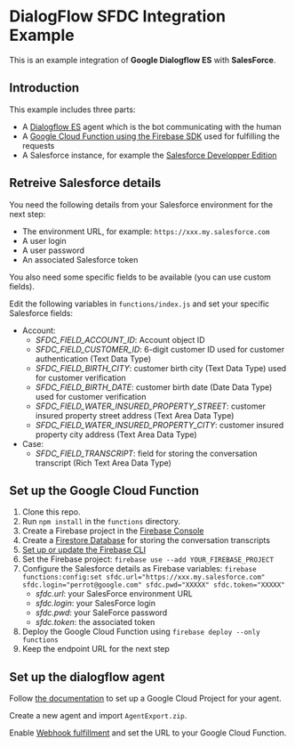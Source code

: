 # DialogFlow SFDC Integration Example

This is an example integration of **Google Dialogflow ES** with **SalesForce**.
## Introduction

This example includes three parts:

- A [Dialogflow ES](https://cloud.google.com/dialogflow/es/docs) agent which is the bot communicating with the human
- A [Google Cloud Function using the Firebase SDK](https://firebase.google.com/docs/functions) used for fulfilling the requests
- A Salesforce instance, for example the [Salesforce Developper Edition](https://developer.salesforce.com/signup)
## Retreive Salesforce details

You need the following details from your Salesforce environment for the next step:

- The environment URL, for example: `https://xxx.my.salesforce.com`
- A user login
- A user password
- An associated Salesforce token

You also need some specific fields to be available (you can use custom fields).

Edit the following variables in `functions/index.js` and set your specific Salesforce fields:

- Account:
    - *SFDC_FIELD_ACCOUNT_ID*: Account object ID
    - *SFDC_FIELD_CUSTOMER_ID*: 6-digit customer ID used for customer authentication (Text Data Type)
    - *SFDC_FIELD_BIRTH_CITY*: customer birth city (Text Data Type) used for customer verification
    - *SFDC_FIELD_BIRTH_DATE*: customer birth date (Date Data Type) used for customer verification
    - *SFDC_FIELD_WATER_INSURED_PROPERTY_STREET*: customer insured property street address (Text Area Data Type)
    - *SFDC_FIELD_WATER_INSURED_PROPERTY_CITY*: customer insured property city address (Text Area Data Type)
- Case:
    - *SFDC_FIELD_TRANSCRIPT*: field for storing the conversation transcript (Rich Text Area Data Type)
## Set up the Google Cloud Function

1. Clone this repo.
1. Run `npm install` in the `functions` directory.
1. Create a Firebase project in the
   [Firebase Console](https://console.firebase.google.com)
1. Create a [Firestore Database](https://firebase.google.com/docs/firestore/quickstart) for storing the conversation transcripts
1. [Set up or update the Firebase CLI](https://firebase.google.com/docs/cli#setup_update_cli)
1. Set the Firebase project: `firebase use --add YOUR_FIREBASE_PROJECT`
1. Configure the Salesforce details as Firebase variables: `firebase functions:config:set sfdc.url="https://xxx.my.salesforce.com" sfdc.login="perrot@google.com" sfdc.pwd="XXXXX" sfdc.token="XXXXX"`
    - *sfdc.url*: your SalesForce environment URL
    - *sfdc.login*: your SalesForce login
    - *sfdc.pwd*: your SaleForce password
    - *sfdc.token*: the associated token
1. Deploy the Google Cloud Function using `firebase deploy --only functions`
1. Keep the endpoint URL for the next step
## Set up the dialogflow agent

Follow [the documentation](https://cloud.google.com/dialogflow/es/docs/quick/setup) to set up a Google Cloud Project for your agent.

Create a new agent and import `AgentExport.zip`.

Enable [Webhook fulfillment](https://cloud.google.com/dialogflow/es/docs/fulfillment-webhook#enable) and set the URL to your Google Cloud Function.